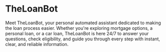 # TheLoanBot
Meet TheLoanBot, your personal automated assistant dedicated to making the loan process easier. Whether you're exploring mortgage options, a personal loan, or a car loan, TheLoanBot is here 24/7 to answer your questions, check eligibility, and guide you through every step with instant, clear, and reliable information.
